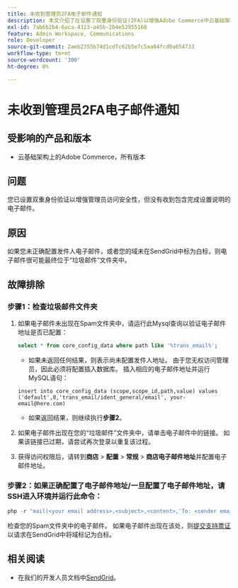 ```yaml
---
title: 未收到管理员2FA电子邮件通知
description: 本文介绍了在设置了双重身份验证(2FA)以增强Adobe Commerce中云基础架构上的管理员访问安全后，如果在收到带有设置完成说明的电子邮件时无法进行故障排除。
exl-id: 7ab6b2b4-6aca-4323-a45b-2b4e52955160
feature: Admin Workspace, Communications
role: Developer
source-git-commit: 2aeb2355b74d1cdfc62b5e7c5aa04fcd0a654733
workflow-type: tm+mt
source-wordcount: '300'
ht-degree: 0%

---
```


# 未收到管理员2FA电子邮件通知


## 受影响的产品和版本

* 云基础架构上的Adobe Commerce，所有版本

## 问题

您已设置双重身份验证以增强管理员访问安全性，但没有收到包含完成设置说明的电子邮件。

## 原因

如果您未正确配置发件人电子邮件，或者您的域未在SendGrid中标为白标，则电子邮件很可能最终位于“垃圾邮件”文件夹中。

## 故障排除

### 步骤1：检查垃圾邮件文件夹

1. 如果电子邮件未出现在Spam文件夹中，请运行此Mysql查询以验证电子邮件地址是否已配置：

   ```sql
   select * from core_config_data where path like '%trans_email%';
   ```

   * 如果未返回任何结果，则表示尚未配置发件人地址。
由于您无权访问管理员，因此必须将配置插入数据库。 插入相应的电子邮件地址并运行MySQL语句：

   ```
   insert into core_config_data (scope,scope_id,path,value) values ('default',0,'trans_email/ident_general/email', your-email@here.com)
   ```

   * 如果返回结果，则继续执行&#x200B;**步骤2**。

1. 如果电子邮件出现在您的“垃圾邮件”文件夹中，请单击电子邮件中的链接。 如果该链接已过期，请尝试再次登录以重复该过程。
1. 获得访问权限后，请转到&#x200B;**商店** > **配置** > **常规** > **商店电子邮件地址**&#x200B;并配置电子邮件地址。

### 步骤2：如果正确配置了电子邮件地址/一旦配置了电子邮件地址，请SSH进入环境并运行此命令：

```php
php -r "mail(<your email address>,<subject>,<content>,'To: <sender email>');"
```

检查您的Spam文件夹中的电子邮件。 如果电子邮件出现在该处，则[提交支持票证](/help/help-center-guide/help-center/magento-help-center-user-guide.md#login)以请求在SendGrid中将域标记为白标。

## 相关阅读

* 在我们的开发人员文档中[SendGrid](https://experienceleague.adobe.com/zh-hans/docs/commerce-cloud-service/user-guide/project/sendgrid)。
